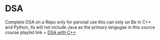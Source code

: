 # DSA
Complete DSA on a Repo only for peronal use
this can only on Be in C++ and Python, its will not include Java as the primary langugae in this cource 
course playlist link = [DSA with C++](https://youtube.com/playlist?list=PLfqMhTWNBTe137I_EPQd34TsgV6IO55pt&si=Qf2kYarFFlpkITrQ)
